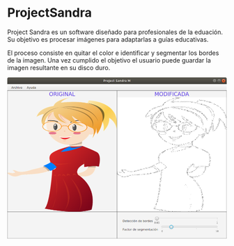 # ProjectSandra
Project Sandra es un software diseñado para profesionales de la eduación.
Su objetivo es procesar imágenes para adaptarlas a guías educativas.

El proceso consiste en quitar el color e identificar y segmentar los bordes de la imagen. Una vez cumplido el objetivo
el usuario puede guardar la imagen resultante en su disco duro.

 ![Screenshot](screenshot.png) 

